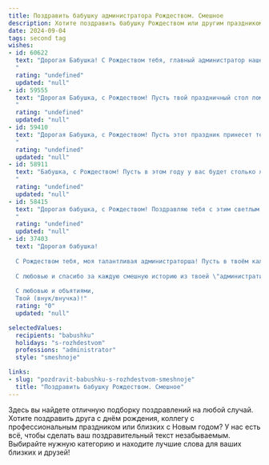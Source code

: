 ```yaml
---
title: Поздравить бабушку администратора Рождеством. Смешное
description: Хотите поздравить бабушку Рождеством или другим праздником? Наш ИИ создаст незабываемое поздравление, а вы обязательно выделитесь среди других.  
date: 2024-09-04
tags: second tag
wishes:
- id: 60622
  text: "Дорогая Бабушка! С Рождеством тебя, главный администратор нашей вселенной! Пусть твоя \"рабочая\" атмосфера будет наполнена любовью, а \"пользователи\" - благодарностью за твою заботу и вкусные пироги! 🎄🎅
  "
  rating: "undefined"
  updated: "null"
- id: 59555
  text: "Дорогая Бабушка, с Рождеством! Пусть твой праздничный стол ломится от вкусных блюд, а ты будешь окружена любовью и заботой! А ещё - пусть в этом году тебе не придется ругать нас за то, что мы забыли выключить свет или съели все конфеты! 🎅🎄
  "
  rating: "undefined"
  updated: "null"
- id: 59410
  text: "Дорогая Бабушка, с Рождеством! Пусть этот праздник принесет тебе столько же позитива, сколько ты приносишь нам своим администраторским талантом: быстрое решение любых проблем, организацию всех жизненных процессов и умение ставить на место всех нарушителей порядка, даже самых маленьких! 😉🎄🎅
  "
  rating: "undefined"
  updated: "null"
- id: 58911
  text: "Бабушка, с Рождеством! Пусть в этом году у вас будет столько же забот, сколько у вас в компьютере вкладок - много, но все под контролем! 🎄🎅🎁
  "
  rating: "undefined"
  updated: "null"
- id: 58415
  text: "Дорогая бабушка, с Рождеством! Поздравляю тебя с этим светлым праздником и надеюсь, что ты наконец-то отдохнешь от админских обязанностей и насладишься вкусным ужином. Пусть твой год будет наполнен спокойствием и, главное, тишиной! 😂
  "
  rating: "undefined"
  updated: "null"
- id: 37403
  text: "Дорогая бабушка!
  
  С Рождеством тебя, моя талантливая администраторша! Пусть в твоём календаре никогда не будет \"Неизвестный праздник\", а все пункты будут только радостными и веселыми! Желаю, чтобы сладости на праздничном столе не кончались, как звонки от клиентов в твоём офисе! Пусть Дедушка Мороз принесёт тебе невидимый запас морщин, потому что смех — прекрасный крем против старения!
  
  С любовью и спасибо за каждую смешную историю из твоей \"административной жизни\"! Пусть в этот светлый праздник в твоём сердце будет столько света, сколько в твоих обязательствах за раз!
  
  С любовью и объятиями,
  Твой (внук/внучка)!"
  rating: "0"
  updated: "null"

selectedValues:
  recipients: "babushku"
  holidays: "s-rozhdestvom"
  professions: "administrator"
  style: "smeshnoje"

links:
- slug: "pozdravit-babushku-s-rozhdestvom-smeshnoje"
  title: "Поздравить бабушку Рождеством. Смешное"
---
```


Здесь вы найдете отличную подборку поздравлений на любой случай. 
Хотите поздравить друга с днём рождения, коллегу с профессиональным праздником или близких с Новым годом? У нас есть всё, чтобы сделать ваш поздравительный текст незабываемым. Выбирайте нужную категорию и находите лучшие слова для ваших близких и друзей!
